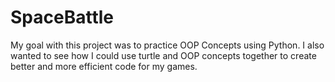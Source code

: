 # SpaceBattle
My goal with this project was to practice OOP Concepts using Python. I also wanted to see how I could use turtle and OOP concepts together to create better and more efficient code for my games.   
